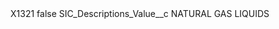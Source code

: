 <?xml version="1.0" encoding="UTF-8"?>
<CustomMetadata xmlns="http://soap.sforce.com/2006/04/metadata" xmlns:xsi="http://www.w3.org/2001/XMLSchema-instance" xmlns:xsd="http://www.w3.org/2001/XMLSchema">
    <label>X1321</label>
    <protected>false</protected>
    <values>
        <field>SIC_Descriptions_Value__c</field>
        <value xsi:type="xsd:string">NATURAL GAS LIQUIDS</value>
    </values>
</CustomMetadata>
